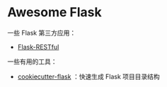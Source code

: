 # Awesome Flask

一些 Flask 第三方应用：

- [Flask-RESTful](https://pypi.org/project/Flask-RESTful/)

一些有用的工具：

- [cookiecutter-flask](https://github.com/cookiecutter-flask/cookiecutter-flask) ：快速生成 Flask 项目目录结构
